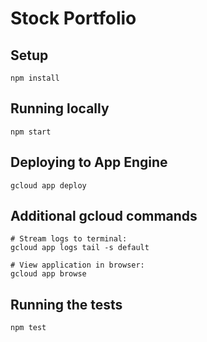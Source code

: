 # Stock Portfolio

## Setup

    npm install

## Running locally

    npm start

## Deploying to App Engine

    gcloud app deploy

## Additional gcloud commands

```
# Stream logs to terminal:
gcloud app logs tail -s default

# View application in browser:
gcloud app browse
```

## Running the tests

    npm test